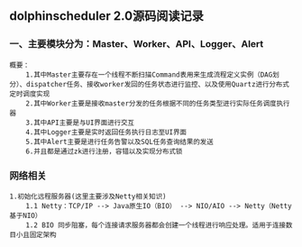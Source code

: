 ## dolphinscheduler 2.0源码阅读记录

### 一、主要模块分为：Master、Worker、API、Logger、Alert
```text
概要：
	1.其中Master主要存在一个线程不断扫描Command表用来生成流程定义实例（DAG划分）、dispatcher任务、接收worker发回的任务状态进行监控、以及使用Quartz进行分布式定时调度实现
	2.其中Worker主要是接收master分发的任务根据不同的任务类型进行实际任务调度执行器
	3.其中API主要是与UI界面进行交互
	4.其中Logger主要是实时返回任务执行日志至UI界面
	5.其中Alert主要是进行任务告警以及SQL任务查询结果的发送
	6.并且都是通过zk进行注册，容错以及实现分布式锁
```
### 网络相关
```text
1.初始化远程服务器(这里主要涉及Netty相关知识)
	1.1 Netty：TCP/IP --> Java原生IO（BIO） --> NIO/AIO --> Netty（Netty基于NIO）
	1.2 BIO 同步阻塞，每个连接请求服务器都会创建一个线程进行响应处理。适用于连接数目小且固定架构
```